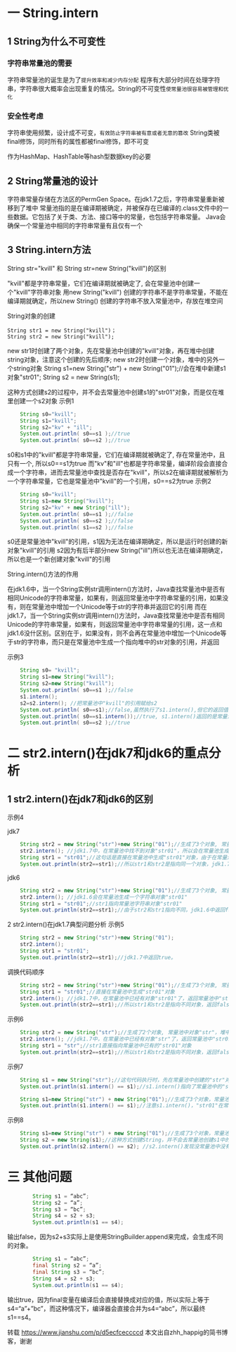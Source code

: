 # 一 String.intern

## 1 String为什么不可变性

### 字符串常量池的需要

字符串常量池的诞生是为了`提升效率和减少内存分配`
程序有大部分时间在处理字符串，字符串很大概率会出现重复的情况。String的不可变性`使常量池很容易被管理和优化`


### 安全性考虑

字符串使用频繁，设计成不可变，`有效防止字符串被有意或者无意的篡改`
String类被final修饰，同时所有的属性都被final修饰，即不可变


作为HashMap、HashTable等hash型数据key的必要

## 2 String常量池的设计

字符串常量存储在方法区的PermGen Space。在jdk1.7之后，字符串常量重新被移到了堆中
常量池指的是在编译期被确定，并被保存在已编译的.class文件中的一些数据。它包括了关于类、方法、接口等中的常量，也包括字符串常量。
Java会确保一个常量池中相同的字符串常量有且仅有一个

## 3 String.intern方法

String str="kvill" 和 String str=new String("kvill")的区别

"kvill"都是字符串常量，它们在编译期就被确定了, 会在常量池中创建一个"kvill"字符串对象
用new String("kvill") 创建的字符串不是字符串常量，不能在编译期就确定，所以new String() 创建的字符串不放入常量池中，存放在堆空间


String对象的创建

    String str1 = new String("kvill")；
    String str2 = new String("kvill");

new str1时创建了两个对象，先在常量池中创建的"kvill"对象，再在堆中创建string对象，注意这个创建的先后顺序;
new str2时创建一个对象，堆中的另外一个string对象
String s1=new String("str") + new String("01");//会在堆中新建s1对象"str01"; 
String s2 = new String(s1);

这种方式创建s2的过程中，并不会去常量池中创建s1的"str01"对象，而是仅在堆里创建一个s2对象
示例1
```java
    String s0="kvill";
    String s1="kvill";
    String s2="kv" + "ill";
    System.out.println( s0==s1 );//true
    System.out.println( s0==s2 );//true
```
s0和s1中的"kvill"都是字符串常量，它们在编译期就被确定了, 存在常量池中，且只有一个, 所以s0==s1为true
而"kv"和"ill"也都是字符串常量，编译阶段会直接合成一个字符串，进而去常量池中查找是否存在"kvill"，所以s2在编译期就被解析为一个字符串常量，它也是常量池中"kvill"的一个引用，s0==s2为true
示例2
```java
    String s0="kvill";
    String s1=new String("kvill");
    String s2="kv" + new String("ill");
    System.out.println( s0==s1 );//false
    System.out.println( s0==s2 );//false
    System.out.println( s1==s2 );//false
```
s0还是常量池中"kvill"的引用，s1因为无法在编译期确定，所以是运行时创建的新对象"kvill"的引用
s2因为有后半部分new String("ill")所以也无法在编译期确定，所以也是一个新创建对象"kvill"的引用

String.intern()方法的作用

在jdk1.6中，当一个String实例str调用intern()方法时，Java查找常量池中是否有相同Unicode的字符串常量，如果有，则返回常量池中字符串常量的引用，如果没有，则在常量池中增加一个Unicode等于str的字符串并返回它的引用
而在jdk1.7，当一个String实例str调用intern()方法时，Java查找常量池中是否有相同Unicode的字符串常量，如果有，则返回常量池中字符串常量的引用，这一点和jdk1.6没什区别。区别在于，如果没有，则不会再在常量池中增加一个Unicode等于str的字符串，而只是在常量池中生成一个指向堆中的str对象的引用，并返回



示例3
```java
    String s0= "kvill";
    String s1=new String("kvill");
    String s2=new String("kvill");
    System.out.println( s0==s1 );//false
    s1.intern();
    s2=s2.intern(); //把常量池中"kvill"的引用赋给s2
    System.out.println( s0==s1);//false,虽然执行了s1.intern(),但它的返回值没有赋给s1
    System.out.println( s0==s1.intern());//true, s1.intern()返回的是常量池中"kvill"的引用
    System.out.println( s0==s2 );//true
```
# 二 str2.intern()在jdk7和jdk6的重点分析

## 1 str2.intern()在jdk7和jdk6的区别

示例4

jdk7
```java
    String str2 = new String("str")+new String("01");//生成了3个对象, 常量池中对象"str"和"01"，堆中的字符串对象"str01"
    str2.intern(); //jdk1.7中，在常量池中找不到对象"str01"，所以会在常量池生成一个引用，指向堆中的字符串对象"str01"
    String str1 = "str01";//这句话是直接在常量池中生成"str01"对象，由于在常量池中有这么一个引用，指向堆中的字符串对象"str01"，所以将这个引用给    str1，而不会再在常量池中生成"str01"对象了。
    System.out.println(str2==str1);//所以str1和str2是指向同一个对象，jdk1.7中返回true
```

jdk6
```java
    String str2 = new String("str")+new String("01");//生成了3个对象, 常量池中对象"str"和"01"，堆中的字符串对象"str01"
    str2.intern(); //jdk1.6会在常量池生成一个字符串对象"str01"
    String str1 = "str01";//str1指向常量池字符串对象"str01"
    System.out.println(str2==str1);//由于str2和str1指向不同，jdk1.6中返回false
```
2  str2.intern()在jdk1.7典型问题分析
示例5
```java
    String str2 = new String("str")+new String("01");
    str2.intern();
    String str1 = "str01";
    System.out.println(str2==str1);//jdk1.7中返回true。
```
调换代码顺序
```java
    String str2 = new String("str")+new String("01");//生成了3个对象, 常量池中对象"str"和"01"，堆中的字符串对象"str01"
    String str1 = "str01";//直接在常量池中生成"str01"对象
    str2.intern(); //jdk1.7中，在常量池中已经有对象"str01"了，返回常量池中"str01"对象的引用
    System.out.println(str2==str1);//所以str1和str2是指向不同对象，返回false
```
示例6
```java
    String str2 = new String("str");//生成了2个对象, 常量池中对象"str"，堆中的字符串对象"str"
    str2.intern(); //jdk1.7中，在常量池中已经有对象"str"了，返回常量池中"str01"对象的引用
    String str1 = "str";//str1直接指向常量池中已有的"str01"对象
    System.out.println(str2==str1);//所以str1和str2是指向不同对象，返回false
```
示例7
```java
    String s1 = new String("str");//这句代码执行时，先在常量池中创建的"str"对象，即使发现"str"对象不存在，也无法生成指向堆中的字符串对象s1的引用，因为此时堆中的字符串对象s1还没有被创建，所以最终还是在常量池中创建的"str"对象。
    System.out.println(s1.intern() == s1);//s1.intern()指向了常量池中的"str"对象，s1指向了堆，所以返回false

    String s1=new String("str") + new String("01");//生成了3个对象，常量池中对象"str"和"01"，堆中的字符串对象"str01"
    System.out.println(s1.intern() == s1);//注意s1.intern()，"str01"在常量池中不存在, 所以会返回s1的引用；这里返回true，注意与上面的区别
```
示例8
```java
    String s1=new String("str") + new String("01");//生成了3个对象，常量池中对象"str"和"01"，堆中的字符串对象"str01"
    String s2 = new String(s1);//这种方式创建String，并不会去常量池创建s1中的"str01"对象，而是仅在堆里创建一个s2对象
    System.out.println(s2.intern() == s2); //s2.intern()发现没常量池中没有"str01"对象, 将堆中s2的引用返回；结果为true
```
# 三 其他问题
```java
        String s1 = “abc”;
        String s2 = “a”;
        String s3 = “bc”;
        String s4 = s2 + s3;
        System.out.println(s1 == s4);
```
输出false，因为s2+s3实际上是使用StringBuilder.append来完成，会生成不同的对象。
```java
        String s1 = “abc”;
        final String s2 = “a”;
        final String s3 = “bc”;
        String s4 = s2 + s3;
        System.out.println(s1 == s4);
```
输出true，因为final变量在编译后会直接替换成对应的值，所以实际上等于s4=“a”+”bc”，而这种情况下，编译器会直接合并为s4=“abc”，所以最终s1==s4。


转载
https://www.jianshu.com/p/d5ecfceccccd
本文出自zhh_happig的简书博客，谢谢
